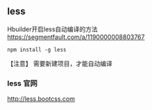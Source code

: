 

## less

Hbuilder开启less自动编译的方法
https://segmentfault.com/a/1190000008803767

```
npm install -g less
```


【注意】
需要新建项目，才能自动编译



### less 官网
http://less.bootcss.com

